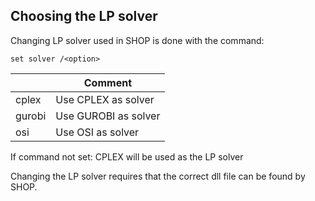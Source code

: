 ## Choosing the LP solver
Changing LP solver used in SHOP is done with the command:
```
set solver /<option>
```

|<option>|Comment|
|---|---|
|cplex|Use CPLEX as solver|
|gurobi|Use GUROBI as solver|
|osi|Use OSI as solver|

If command not set: CPLEX will be used as the LP solver

Changing the LP solver requires that the correct dll file can be found by SHOP.
